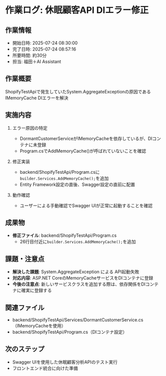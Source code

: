 # 作業ログ: 休眠顧客API DIエラー修正

## 作業情報
- 開始日時: 2025-07-24 08:30:00
- 完了日時: 2025-07-24 08:57:16
- 所要時間: 約30分
- 担当: 福田＋AI Assistant

## 作業概要
ShopifyTestApiで発生していたSystem.AggregateExceptionの原因であるIMemoryCache DIエラーを解決

## 実施内容
1. エラー原因の特定
   - DormantCustomerServiceがIMemoryCacheを依存しているが、DIコンテナに未登録
   - Program.csでAddMemoryCache()が呼ばれていないことを確認

2. 修正実装
   - backend/ShopifyTestApi/Program.csに`builder.Services.AddMemoryCache();`を追加
   - Entity Framework設定の直後、Swagger設定の直前に配置

3. 動作確認
   - ユーザーによる手動確認でSwagger UIが正常に起動することを確認

## 成果物
- **修正ファイル**: backend/ShopifyTestApi/Program.cs
  - 26行目付近に`builder.Services.AddMemoryCache();`を追加

## 課題・注意点
- **解決した課題**: System.AggregateException による API起動失敗
- **対応内容**: ASP.NET CoreのMemoryCacheサービスをDIコンテナに登録
- **今後の注意点**: 新しいサービスクラスを追加する際は、依存関係をDIコンテナに確実に登録する

## 関連ファイル
- backend/ShopifyTestApi/Services/DormantCustomerService.cs（IMemoryCacheを使用）
- backend/ShopifyTestApi/Program.cs（DIコンテナ設定）

## 次のステップ
- Swagger UIを使用した休眠顧客分析APIのテスト実行
- フロントエンド統合に向けた準備 